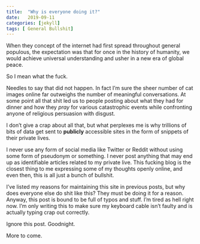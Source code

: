 ```yaml
---
title:  "Why is everyone doing it?"
date:   2019-09-11
categories: [jekyll]
tags: [ General Bullshit]
---
```


When they concept of the internet had first spread throughout general populous, the expectation was that for once in the history of humanity, we would achieve universal understanding and usher in a new era of global peace. 

So I mean what the fuck.


Needles to say that did not happen. In fact I’m sure the sheer number of cat images online far outweighs the number of meaningful conversations. At some point all that shit led us to people posting about what they had for dinner and how they *pray* for various catastrophic events while confronting anyone of religious persuasion with disgust. 

I don’t give a crap about all that, but what perplexes me is why trillions of bits of data get sent to **publicly** accessible sites in the form of snippets of their private lives. 

I never use any form of social media like Twitter or Reddit without using some form of pseudonym or something. I never post anything that may end up as identifiable articles related to my private live. This fucking blog is the closest thing to me expressing some of my thoughts openly online, and even then, this is all just a bunch of bullshit. 

I’ve listed my reasons for maintaining this site in previous posts, but why does everyone else do shit like this? They must be doing it for a reason. Anyway, this post is bound to be full of typos and stuff. I’m tired as hell right now. I’m only writing this to make sure my keyboard cable isn’t faulty and is actually typing crap out correctly. 

Ignore this post. Goodnight.


More to come.